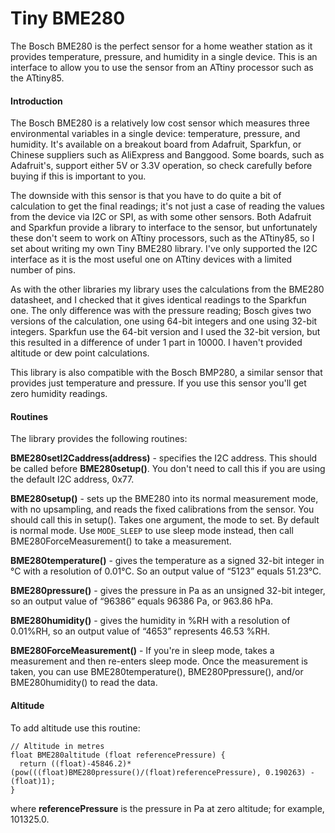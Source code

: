 Tiny BME280
===========
The Bosch BME280 is the perfect sensor for a home weather station as it provides temperature, pressure, and humidity in a single device. This is an interface to allow you to use the sensor from an ATtiny processor such as the ATtiny85.

 

#### Introduction

The Bosch BME280 is a relatively low cost sensor which measures three environmental variables in a single device: temperature, pressure, and humidity. It's available on a breakout board from Adafruit, Sparkfun, or Chinese suppliers such as AliExpress and Banggood. Some boards, such as Adafruit's, support either 5V or 3.3V operation, so check carefully before buying if this is important to you.

The downside with this sensor is that you have to do quite a bit of calculation to get the final readings; it's not just a case of reading the values from the device via I2C or SPI, as with some other sensors. Both Adafruit and Sparkfun provide a library to interface to the sensor, but unfortunately these don't seem to work on ATtiny processors, such as the ATtiny85, so I set about writing my own Tiny BME280 library. I've only supported the I2C interface as it is the most useful one on ATtiny devices with a limited number of pins.

As with the other libraries my library uses the calculations from the BME280 datasheet, and I checked that it gives identical readings to the Sparkfun one. The only difference was with the pressure reading; Bosch gives two versions of the calculation, one using 64-bit integers and one using 32-bit integers. Sparkfun use the 64-bit version and I used the 32-bit version, but this resulted in a difference of under 1 part in 10000. I haven't provided altitude or dew point calculations.

This library is also compatible with the Bosch BMP280, a similar sensor that provides just temperature and pressure. If you use this sensor you'll get zero humidity readings.

#### Routines

The library provides the following routines:

**BME280setI2Caddress(address)** - specifies the I2C address. This should be called before **BME280setup()**. You don't need to call this if you are using the default I2C address, 0x77.

**BME280setup()** - sets up the BME280 into its normal measurement mode, with no upsampling, and reads the fixed calibrations from the sensor. You should call this in setup().
Takes one argument, the mode to set. By default is normal mode. Use `MODE_SLEEP` to use sleep mode instead, then call BME280ForceMeasurement() to take a measurement.

**BME280temperature()** - gives the temperature as a signed 32-bit integer in °C with a resolution of 0.01°C. So an output value of “5123” equals 51.23°C.

**BME280pressure()** - gives the pressure in Pa as an unsigned 32-bit integer, so an output value of “96386” equals 96386 Pa, or 963.86 hPa.

**BME280humidity()** - gives the humidity in %RH with a resolution of 0.01%RH, so an output value of “4653” represents 46.53 %RH.

**BME280ForceMeasurement()** - If you're in sleep mode, takes a measurement and then re-enters sleep mode. Once the measurement is taken, you can use BME280temperature(), BME280Ppressure(), and/or BME280humidity() to read the data.

#### Altitude

To add altitude use this routine:

    // Altitude in metres
    float BME280altitude (float referencePressure) {
      return ((float)-45846.2)*(pow(((float)BME280pressure()/(float)referencePressure), 0.190263) - (float)1);
    }

where **referencePressure** is the pressure in Pa at zero altitude; for example, 101325.0.
